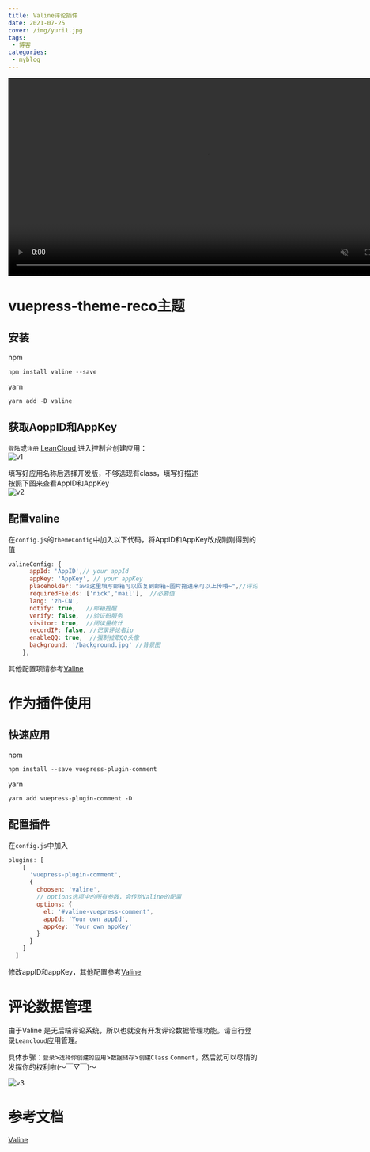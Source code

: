```yaml
---
title: Valine评论插件
date: 2021-07-25
cover: /img/yuri1.jpg
tags:
 - 博客
categories: 
 - myblog
---  
```


<video src="/bili.webm" id="biliv" autoplay loop muted width=800px>
    
</video>

# vuepress-theme-reco主题
## 安装  
npm  
```
npm install valine --save
```  
yarn  
```
yarn add -D valine
```  

## 获取AoppID和AppKey  
`登陆`或`注册` [LeanCloud](https://console.leancloud.cn/),进入控制台创建应用：  
![v1](/img/v1.png)  

填写好应用名称后选择开发版，不够选现有class，填写好描述  
按照下图来查看AppID和AppKey  
![v2](/img/v2.png)  

## 配置valine  
在`config.js`的`themeConfig`中加入以下代码，将AppID和AppKey改成刚刚得到的值  
```js
valineConfig: {
      appId: 'AppID',// your appId
      appKey: 'AppKey', // your appKey
      placeholder: "awa这里填写邮箱可以回复到邮箱~图片拖进来可以上传哦~",//评论框内的字
      requiredFields: ['nick','mail'],  //必要值
      lang: 'zh-CN',
      notify: true,   //邮箱提醒
      verify: false,  //验证码服务
      visitor: true,  //阅读量统计
      recordIP: false, //记录评论者ip
      enableQQ: true,  //强制拉取QQ头像
      background: '/background.jpg' //背景图
    },
```  
其他配置项请参考[Valine](https://valine.js.org/configuration.html)  

# 作为插件使用  

## 快速应用  
npm  
```
npm install --save vuepress-plugin-comment
```  
yarn  
```
yarn add vuepress-plugin-comment -D
```  

## 配置插件  
在`config.js`中加入  
```js
plugins: [
    [
      'vuepress-plugin-comment',
      {
        choosen: 'valine', 
        // options选项中的所有参数，会传给Valine的配置
        options: {
          el: '#valine-vuepress-comment',
          appId: 'Your own appId',
          appKey: 'Your own appKey'
        }
      }
    ]
  ]
```  
修改appID和appKey，其他配置参考[Valine](https://valine.js.org/configuration.html) 

# 评论数据管理  
由于Valine 是无后端评论系统，所以也就没有开发评论数据管理功能。请自行登录`Leancloud`应用管理。

具体步骤：`登录`>`选择你创建的应用`>`数据储存`>`创建Class` `Comment`，然后就可以尽情的发挥你的权利啦(～￣▽￣)～

![v3](/img/v3.png)  

# 参考文档  
[Valine](https://valine.js.org/)  

<!--
<Boxx/>
blockStyle Object 整体块元素的样式 
titleStyle Object 只针对title的样式 
contentStyle Object 只针对content的样式 
changeTime Number 以毫秒值为单位的动态变化时间，顶部为例

eg.
<marquee>
<Boxx :blockStyle="blockStyle"  />
<Boxx type="warning" :blockStyle="titleStyle" :titleStyle="titleStyle" changeTime="1000" title="我是一个大大的且变化的 title"/>
<Boxx type="danger" :blockStyle="contentStyle" :contentStyle="contentStyle" content="我是一个小小的<br><marquee>content</marquee>"/>
</marquee>

<script>
	export default {
		data() {
			return {
				blockStyle: {'background':'#eee','color':'red'},
                titleStyle: {'margin-right': '10%','font-size':'16px'},
                contentStyle: {'margin-right': '20%','font-size':'10px',
                               "margin-top": "1rem","margin-bottom": "0.4rem"},
			}
		}
	}
</script>

-->

        